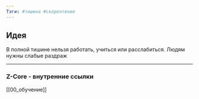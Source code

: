 ```yaml
---
Тэги: #тишина #скорочтение
---
```


## Идея

В полной тишине нельзя работать, учиться или расслабиться. Людям нужны слабые раздраж

___
### Z-Core - внутренние ссылки
[[00_обучение]]